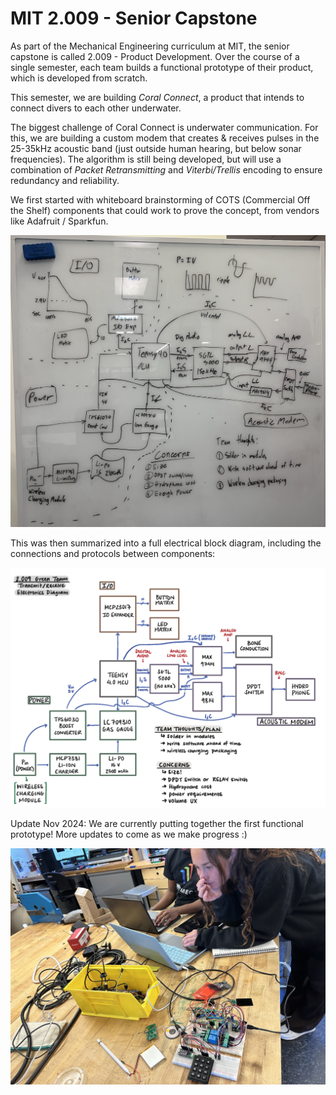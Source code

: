 # MIT 2.009 - Senior Capstone

As part of the Mechanical Engineering curriculum at MIT, the senior capstone is called 2.009 - Product Development. Over the course of a single semester, each team builds a functional prototype of their product, which is developed from scratch.

This semester, we are building _Coral Connect_, a product that intends to connect divers to each other underwater.

The biggest challenge of Coral Connect is underwater communication. For this, we are building a custom modem that creates & receives pulses in the 25-35kHz acoustic band (just outside human hearing, but below sonar frequencies). The algorithm is still being developed, but will use a combination of _Packet Retransmitting_ and _Viterbi/Trellis_ encoding to ensure redundancy and reliability.

We first started with whiteboard brainstorming of COTS (Commercial Off the Shelf) components that could work to prove the concept, from vendors like Adafruit / Sparkfun.

![Brainstorming - Electrical](brainstorm.png)

This was then summarized into a full electrical block diagram, including the connections and protocols between components:

![Block Diagram - Electrical](elecDiagram.png)

Update Nov 2024: We are currently putting together the first functional prototype! More updates to come as we make progress :)

![First functional prototype!](elec1.jpg)
